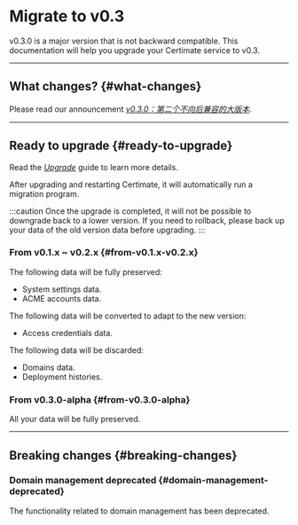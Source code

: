 ﻿# Migrate to v0.3

v0.3.0 is a major version that is not backward compatible. This documentation will help you upgrade your Certimate service to v0.3.

---

## What changes? {#what-changes}

Please read our announcement [_v0.3.0：第二个不向后兼容的大版本_](/blog/v0.3.0).

---

## Ready to upgrade {#ready-to-upgrade}

Read the _[Upgrade](/docs/getting-started/upgrade)_ guide to learn more details.

After upgrading and restarting Certimate, it will automatically run a migration program.

:::caution
Once the upgrade is completed, it will not be possible to downgrade back to a lower version. If you need to rollback, please back up your data of the old version data before upgrading.
:::

### From v0.1.x ~ v0.2.x {#from-v0.1.x-v0.2.x}

The following data will be fully preserved:

- System settings data.
- ACME accounts data.

The following data will be converted to adapt to the new version:

- Access credentials data.

The following data will be discarded:

- Domains data.
- Deployment histories.

### From v0.3.0-alpha {#from-v0.3.0-alpha}

All your data will be fully preserved.

---

## Breaking changes {#breaking-changes}

### Domain management deprecated {#domain-management-deprecated}

The functionality related to domain management has been deprecated.
